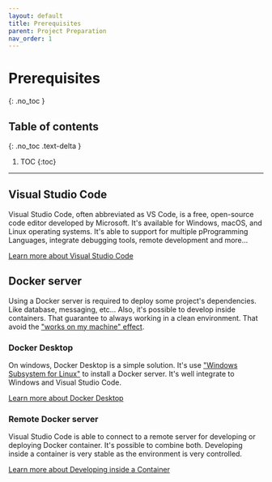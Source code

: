 ```yaml
---
layout: default
title: Prerequisites
parent: Project Preparation
nav_order: 1
---
```


# Prerequisites
{: .no_toc }

## Table of contents
{: .no_toc .text-delta }

1. TOC
{:toc}

---

## Visual Studio Code
Visual Studio Code, often abbreviated as VS Code, is a free, open-source code editor developed by Microsoft. It's available for Windows, macOS, and Linux operating systems. It's able to support for multiple pProgramming Languages, integrate debugging tools, remote development and more...

[Learn more about Visual Studio Code](https://code.visualstudio.com/)

## Docker server

Using a Docker server is required to deploy some project's dependencies. Like database, messaging, etc... Also, it's possible to develop inside containers. That guarantee to always working in a clean environment. That avoid the ["works on my machine" effect](https://codingforspeed.com/but-it-works-on-my-machine/).

### Docker Desktop
On windows, Docker Desktop is a simple solution. It's use ["Windows Subsystem for Linux"](https://learn.microsoft.com/en-us/windows/wsl/about) to install a Docker server. It's well integrate to Windows and Visual Studio Code.

[Learn more about Docker Desktop](https://docs.docker.com/desktop/)

### Remote Docker server
Visual Studio Code is able to connect to a remote server for developing or deploying Docker container. It's  possible to combine both. Developing inside a container is very stable as the environment is very controlled.

[Learn more about Developing inside a Container](https://code.visualstudio.com/docs/devcontainers/containers)